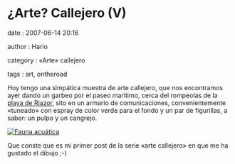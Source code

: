 ¿Arte? Callejero (V)
====================

date
:   2007-06-14 20:16

author
:   Hario

category
:   «Arte» callejero

tags
:   art, ontheroad

Hoy tengo una simpática muestra de arte callejero, que nos encontramos
ayer dando un garbeo por el paseo marítimo, cerca del rompeolas de la
[playa de
Riazor](http://maps.google.com/maps/ms?ie=UTF8&hl=en&msa=0&msid=114303437087355913634.00000112b8abe2a87c8d8&ll=43.359042,-8.40409&spn=0.009283,0.017123&t=h&z=16&om=1),
sito en un armario de comunicaciones, convenientemente «tuneado» con
espray de color verde para el fondo y un par de figurillas, a saber: un
pulpo y un cangrejo.

[![Fauna
acuática](http://hario.files.wordpress.com/2007/06/fauna-acuatica.jpeg)](http://hario.files.wordpress.com/2007/06/fauna-acuatica.jpeg)

</p>
Que conste que es mi primer post de la serie «arte callejero» en que me
ha gustado el dibujo ;-)
